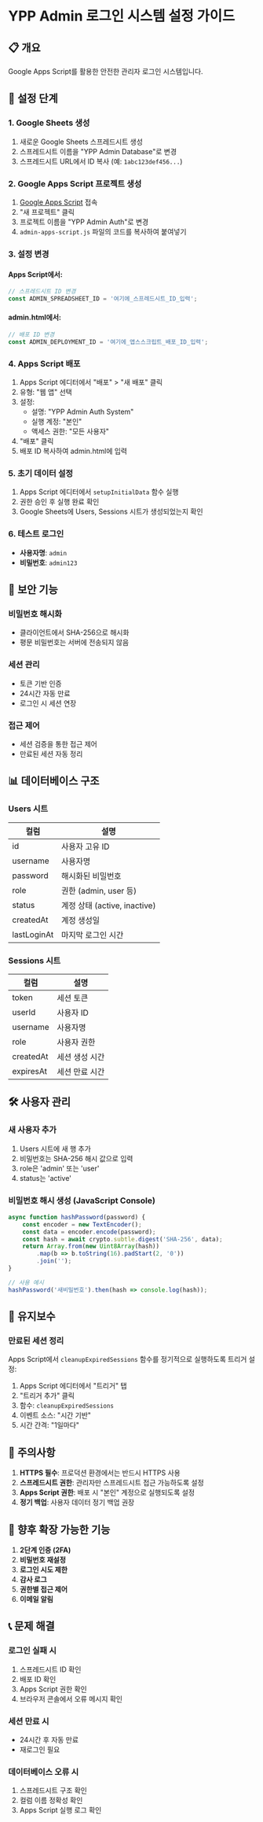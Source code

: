 # YPP Admin 로그인 시스템 설정 가이드

## 📋 개요
Google Apps Script를 활용한 안전한 관리자 로그인 시스템입니다.

## 🚀 설정 단계

### 1. Google Sheets 생성
1. 새로운 Google Sheets 스프레드시트 생성
2. 스프레드시트 이름을 "YPP Admin Database"로 변경
3. 스프레드시트 URL에서 ID 복사 (예: `1abc123def456...`)

### 2. Google Apps Script 프로젝트 생성
1. [Google Apps Script](https://script.google.com) 접속
2. "새 프로젝트" 클릭
3. 프로젝트 이름을 "YPP Admin Auth"로 변경
4. `admin-apps-script.js` 파일의 코드를 복사하여 붙여넣기

### 3. 설정 변경
#### Apps Script에서:
```javascript
// 스프레드시트 ID 변경
const ADMIN_SPREADSHEET_ID = '여기에_스프레드시트_ID_입력';
```

#### admin.html에서:
```javascript
// 배포 ID 변경
const ADMIN_DEPLOYMENT_ID = '여기에_앱스스크립트_배포_ID_입력';
```

### 4. Apps Script 배포
1. Apps Script 에디터에서 "배포" > "새 배포" 클릭
2. 유형: "웹 앱" 선택
3. 설정:
   - 설명: "YPP Admin Auth System"
   - 실행 계정: "본인"
   - 액세스 권한: "모든 사용자"
4. "배포" 클릭
5. 배포 ID 복사하여 admin.html에 입력

### 5. 초기 데이터 설정
1. Apps Script 에디터에서 `setupInitialData` 함수 실행
2. 권한 승인 후 실행 완료 확인
3. Google Sheets에 Users, Sessions 시트가 생성되었는지 확인

### 6. 테스트 로그인
- **사용자명**: `admin`
- **비밀번호**: `admin123`

## 🔐 보안 기능

### 비밀번호 해시화
- 클라이언트에서 SHA-256으로 해시화
- 평문 비밀번호는 서버에 전송되지 않음

### 세션 관리
- 토큰 기반 인증
- 24시간 자동 만료
- 로그인 시 세션 연장

### 접근 제어
- 세션 검증을 통한 접근 제어
- 만료된 세션 자동 정리

## 📊 데이터베이스 구조

### Users 시트
| 컬럼 | 설명 |
|------|------|
| id | 사용자 고유 ID |
| username | 사용자명 |
| password | 해시화된 비밀번호 |
| role | 권한 (admin, user 등) |
| status | 계정 상태 (active, inactive) |
| createdAt | 계정 생성일 |
| lastLoginAt | 마지막 로그인 시간 |

### Sessions 시트
| 컬럼 | 설명 |
|------|------|
| token | 세션 토큰 |
| userId | 사용자 ID |
| username | 사용자명 |
| role | 사용자 권한 |
| createdAt | 세션 생성 시간 |
| expiresAt | 세션 만료 시간 |

## 🛠️ 사용자 관리

### 새 사용자 추가
1. Users 시트에 새 행 추가
2. 비밀번호는 SHA-256 해시 값으로 입력
3. role은 'admin' 또는 'user'
4. status는 'active'

### 비밀번호 해시 생성 (JavaScript Console)
```javascript
async function hashPassword(password) {
    const encoder = new TextEncoder();
    const data = encoder.encode(password);
    const hash = await crypto.subtle.digest('SHA-256', data);
    return Array.from(new Uint8Array(hash))
        .map(b => b.toString(16).padStart(2, '0'))
        .join('');
}

// 사용 예시
hashPassword('새비밀번호').then(hash => console.log(hash));
```

## 🔧 유지보수

### 만료된 세션 정리
Apps Script에서 `cleanupExpiredSessions` 함수를 정기적으로 실행하도록 트리거 설정:

1. Apps Script 에디터에서 "트리거" 탭
2. "트리거 추가" 클릭
3. 함수: `cleanupExpiredSessions`
4. 이벤트 소스: "시간 기반"
5. 시간 간격: "1일마다"

## 🚨 주의사항

1. **HTTPS 필수**: 프로덕션 환경에서는 반드시 HTTPS 사용
2. **스프레드시트 권한**: 관리자만 스프레드시트 접근 가능하도록 설정
3. **Apps Script 권한**: 배포 시 "본인" 계정으로 실행되도록 설정
4. **정기 백업**: 사용자 데이터 정기 백업 권장

## 🔄 향후 확장 가능한 기능

1. **2단계 인증 (2FA)**
2. **비밀번호 재설정**
3. **로그인 시도 제한**
4. **감사 로그**
5. **권한별 접근 제어**
6. **이메일 알림**

## 📞 문제 해결

### 로그인 실패 시
1. 스프레드시트 ID 확인
2. 배포 ID 확인
3. Apps Script 권한 확인
4. 브라우저 콘솔에서 오류 메시지 확인

### 세션 만료 시
- 24시간 후 자동 만료
- 재로그인 필요

### 데이터베이스 오류 시
1. 스프레드시트 구조 확인
2. 컬럼 이름 정확성 확인
3. Apps Script 실행 로그 확인
